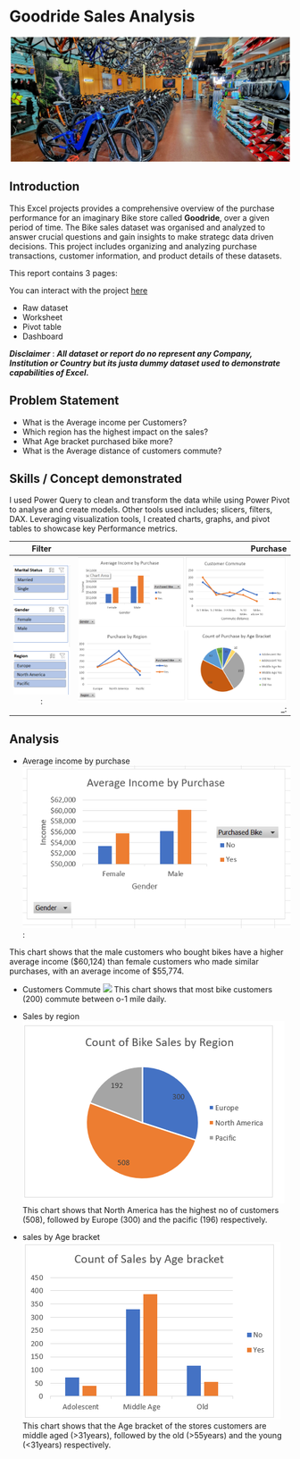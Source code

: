 # Goodride Sales Analysis

![](Intro_bike.png)

## Introduction

This Excel projects provides a comprehensive overview of the purchase performance for an imaginary Bike store called **Goodride**, over a given period of time. The Bike sales dataset was organised and analyzed to answer crucial questions and gain insights to make strategc data driven decisions. This project includes organizing and analyzing purchase transactions, customer information, and product details of these datasets.

This report contains 3 pages:

You can interact with the project [here](https://1drv.ms/x/c/b8e8fdd319a907e1/Ebg3beouaVxHuwkvlOzeNTwBkKoIOB3kNqk36A8UMPK-jw?e=n9lQ7j&nav=MTVfe0QyMTdDMzlDLTZBMkEtNEE1QS04MUQxLUY3N0EwM0E1ODVFQ30)
- Raw dataset
- Worksheet
- Pivot table
- Dashboard

*__Disclaimer__* : **_All dataset or report do no represent any Company, Institution or Country but its justa dummy dataset used to demonstrate capabilities of Excel._**

## Problem Statement
- What is the Average income per Customers?
- Which region has the highest impact on the sales?
- What Age bracket purchased bike more?
- What is the Average distance of customers commute?

## Skills / Concept demonstrated
I used Power Query to clean and transform the data while using Power Pivot to analyse and create models. Other tools used includes; slicers, filters, DAX. Leveraging visualization tools, I created charts, graphs, and pivot tables to showcase key Performance metrics.

Filter                     |  Purchase
:------------------------: |  ----------------------------:
![](Slicer.filter.png)   : | ![](Bike.Purchase.png) _:

## Analysis
- Average income by purchase
![](Average_income_by_purchase.png):
   
This chart shows that the male customers who bought bikes have a higher average income ($60,124) than female customers who made similar purchases, with an average income of $55,774.

- Customers Commute
  ![](customers.commute.png)
  This chart shows that most bike customers (200) commute between o-1 mile daily. 

- Sales by region
  ![](bike_sales_by_region.png)
 This chart shows that North America has the highest no of customers (508), followed by Europe (300) and the pacific (196) respectively.

- sales by Age bracket
![](sales_by_age_bracket.png)
This chart shows that the Age bracket of the stores customers are middle aged (>31years), followed by the old (>55years) and the young (<31years) respectively. 


